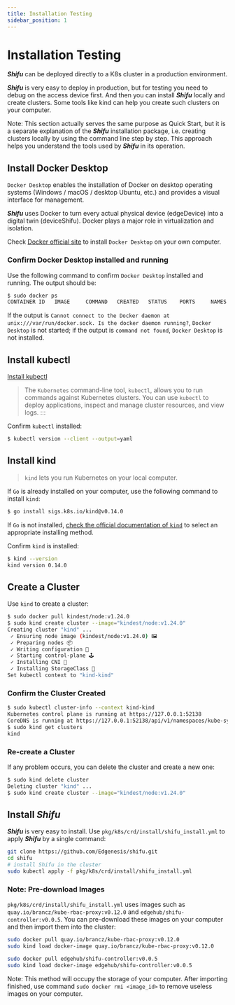 ```yaml
---
title: Installation Testing
sidebar_position: 1
---
```


# Installation Testing
***Shifu*** can be deployed directly to a K8s cluster in a production environment.

***Shifu*** is very easy to deploy in production, but for testing you need to debug on the access device first.  And then you can install ***Shifu*** locally and create clusters. Some tools like kind can help you create such clusters on your computer.

Note: This section actually serves the same purpose as Quick Start, but it is a separate explanation of the ***Shifu*** installation package, i.e. creating clusters locally by using the command line step by step. This approach helps you understand the tools used by ***Shifu*** in its operation.

## Install Docker Desktop

`Docker Desktop` enables the installation of Docker on desktop operating systems (Windows / macOS / desktop Ubuntu, etc.) and provides a visual interface for management.

***Shifu*** uses Docker to turn every actual physical device (edgeDevice) into a digital twin (deviceShifu). Docker plays a major role in virtualization and isolation.

Check [Docker official site](https://www.docker.com) to install `Docker Desktop` on your own computer.

### Confirm Docker Desktop installed and running

Use the following command to confirm `Docker Desktop` installed and running. The output should be:

```bash
$ sudo docker ps
CONTAINER ID   IMAGE     COMMAND   CREATED   STATUS    PORTS     NAMES
```

If the output is `Cannot connect to the Docker daemon at unix:///var/run/docker.sock. Is the docker daemon running?`, `Docker Desktop` is not started; if the output is `command not found`, `Docker Desktop` is not installed.

## Install kubectl

[Install kubectl](https://kubernetes.io/docs/tasks/tools/)

> The `Kubernetes` command-line tool, `kubectl`, allows you to run commands against Kubernetes clusters. You can use `kubectl` to deploy applications, inspect and manage cluster resources, and view logs.
:::

Confirm `kubectl` installed:

```bash
$ kubectl version --client --output=yaml
```

## Install kind

> `kind` lets you run Kubernetes on your local computer.

If `Go` is already installed on your computer, use the following command to install `kind`:

```bash
$ go install sigs.k8s.io/kind@v0.14.0
```

If `Go` is not installed, [check the official documentation of `kind`](https://kind.sigs.k8s.io/docs/user/quick-start#installation) to select an appropriate installing method.

Confirm `kind` is installed:

```bash
$ kind --version
kind version 0.14.0
```

## Create a Cluster

Use `kind` to create a cluster:

```bash
$ sudo docker pull kindest/node:v1.24.0
$ sudo kind create cluster --image="kindest/node:v1.24.0"
Creating cluster "kind" ...
 ✓ Ensuring node image (kindest/node:v1.24.0) 🖼
 ✓ Preparing nodes 📦
 ✓ Writing configuration 📜
 ✓ Starting control-plane 🕹️
 ✓ Installing CNI 🔌
 ✓ Installing StorageClass 💾
Set kubectl context to "kind-kind"
```

### Confirm the Cluster Created

```bash
$ sudo kubectl cluster-info --context kind-kind
Kubernetes control plane is running at https://127.0.0.1:52138
CoreDNS is running at https://127.0.0.1:52138/api/v1/namespaces/kube-system/services/kube-dns:dns/proxy
$ sudo kind get clusters
kind
```

### Re-create a Cluster

If any problem occurs, you can delete the cluster and create a new one:

```bash
$ sudo kind delete cluster
Deleting cluster "kind" ...
$ sudo kind create cluster --image="kindest/node:v1.24.0"
```

## Install ***Shifu***

***Shifu*** is very easy to install. Use `pkg/k8s/crd/install/shifu_install.yml` to apply ***Shifu*** by a single command:

```bash
git clone https://github.com/Edgenesis/shifu.git
cd shifu
# install Shifu in the cluster
sudo kubectl apply -f pkg/k8s/crd/install/shifu_install.yml
```

### Note: Pre-download Images

`pkg/k8s/crd/install/shifu_install.yml` uses images such as `quay.io/brancz/kube-rbac-proxy:v0.12.0` and `edgehub/shifu-controller:v0.0.5`. You can pre-download these images on your computer and then import them into the cluster:

```bash
sudo docker pull quay.io/brancz/kube-rbac-proxy:v0.12.0
sudo kind load docker-image quay.io/brancz/kube-rbac-proxy:v0.12.0

sudo docker pull edgehub/shifu-controller:v0.0.5
sudo kind load docker-image edgehub/shifu-controller:v0.0.5
```

Note: This method will occupy the storage of your computer. After importing finished, use command `sudo docker rmi <image_id>` to remove useless images on your computer.
